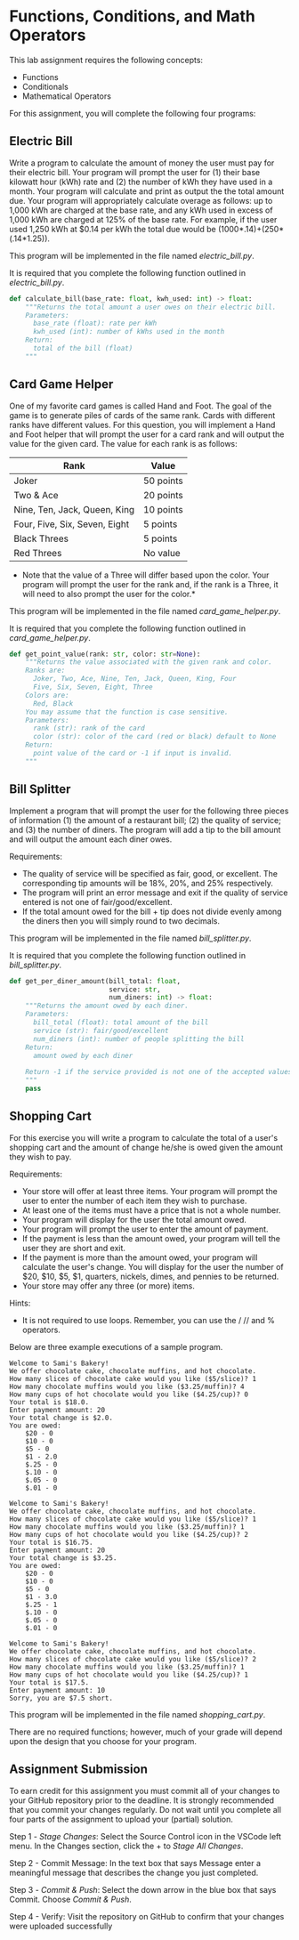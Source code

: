 # Functions, Conditions, and Math Operators

This lab assignment requires the following concepts:
- Functions
- Conditionals
- Mathematical Operators

For this assignment, you will complete the following four programs:

## Electric Bill
Write a program to calculate the amount of money the user must pay for their electric bill. Your program will prompt the user for (1) their base kilowatt hour (kWh) rate and (2) the number of kWh they have used in a month. Your program will calculate and print as output the the total amount due. Your program will appropriately calculate overage as follows: up to 1,000 kWh are charged at the base rate, and any kWh used in excess of 1,000 kWh are charged at 125% of the base rate. For example, if the user used 1,250 kWh at $0.14 per kWh the total due would be (1000*.14)+(250*(.14*1.25)). 

This program will be implemented in the file named *electric_bill.py*. 

It is required that you complete the following function outlined in *electric_bill.py*.

```python
def calculate_bill(base_rate: float, kwh_used: int) -> float:
    """Returns the total amount a user owes on their electric bill.
    Parameters:
      base_rate (float): rate per kWh
      kwh_used (int): number of kWhs used in the month
    Return:
      total of the bill (float)
    """
```

## Card Game Helper
One of my favorite card games is called Hand and Foot. The goal of the game is to generate piles of cards of the same rank. Cards with different ranks have different values. For this question, you will implement a Hand and Foot helper that will prompt the user for a card rank and will output the value for the given card. The value for each rank is as follows:

| Rank | Value |
| -- | -- | 
| Joker | 50 points |
| Two & Ace | 20 points|
| Nine, Ten, Jack, Queen, King | 10 points |
| Four, Five, Six, Seven, Eight	| 5 points |
| Black Threes | 5 points |
| Red Threes | No value |

* Note that the value of a Three will differ based upon the color. Your program will prompt the user for the rank and, if the rank is a Three, it will need to also prompt the user for the color.*

This program will be implemented in the file named *card_game_helper.py*.

It is required that you complete the following function outlined in *card_game_helper.py*.

```python
def get_point_value(rank: str, color: str=None):
    """Returns the value associated with the given rank and color.
    Ranks are: 
      Joker, Two, Ace, Nine, Ten, Jack, Queen, King, Four
      Five, Six, Seven, Eight, Three
    Colors are:
      Red, Black
    You may assume that the function is case sensitive.
    Parameters:
      rank (str): rank of the card
      color (str): color of the card (red or black) default to None
    Return:
      point value of the card or -1 if input is invalid.
    """
```

## Bill Splitter
Implement a program that will prompt the user for the following three pieces of information (1) the amount of a restaurant bill; (2) the quality of service; and (3) the number of diners. The program will add a tip to the bill amount and will output the amount each diner owes. 

Requirements:

  - The quality of service will be specified as fair, good, or excellent. The corresponding tip amounts will be 18%, 20%, and 25% respectively.
  - The program will print an error message and exit if the quality of service entered is not one of fair/good/excellent.
  - If the total amount owed for the bill + tip does not divide evenly among the diners then you will simply round to two decimals.

This program will be implemented in the file named *bill_splitter.py*.

It is required that you complete the following function outlined in *bill_splitter.py*.

```python
def get_per_diner_amount(bill_total: float, 
                         service: str, 
                         num_diners: int) -> float:
    """Returns the amount owed by each diner.
    Parameters:
      bill_total (float): total amount of the bill
      service (str): fair/good/excellent
      num_diners (int): number of people splitting the bill
    Return:
      amount owed by each diner
    
    Return -1 if the service provided is not one of the accepted values.
    """
    pass
```

## Shopping Cart
For this exercise you will write a program to calculate the total of a user's shopping cart and the amount of change he/she is owed given the amount they wish to pay.

Requirements:

  - Your store will offer at least three items. Your program will prompt the user to enter the number of each item they wish to purchase.
  - At least one of the items must have a price that is not a whole number.
  - Your program will display for the user the total amount owed.
  - Your program will prompt the user to enter the amount of payment.
  - If the payment is less than the amount owed, your program will tell the user they are short and exit.
  - If the payment is more than the amount owed, your program will calculate the user's change. You will display for the user the number of $20, $10, $5, $1, quarters, nickels, dimes, and pennies to be returned.
  - Your store may offer any three (or more) items. 

Hints:
  
  - It is not required to use loops. Remember, you can use the / // and % operators. 

Below are three example executions of a sample program.

```
Welcome to Sami's Bakery!
We offer chocolate cake, chocolate muffins, and hot chocolate.
How many slices of chocolate cake would you like ($5/slice)? 1
How many chocolate muffins would you like ($3.25/muffin)? 4
How many cups of hot chocolate would you like ($4.25/cup)? 0
Your total is $18.0.
Enter payment amount: 20
Your total change is $2.0.
You are owed:
    $20 - 0
    $10 - 0
    $5 - 0
    $1 - 2.0
    $.25 - 0
    $.10 - 0
    $.05 - 0
    $.01 - 0
```
```
Welcome to Sami's Bakery!
We offer chocolate cake, chocolate muffins, and hot chocolate.
How many slices of chocolate cake would you like ($5/slice)? 1
How many chocolate muffins would you like ($3.25/muffin)? 1
How many cups of hot chocolate would you like ($4.25/cup)? 2
Your total is $16.75.
Enter payment amount: 20
Your total change is $3.25.
You are owed:
    $20 - 0
    $10 - 0
    $5 - 0
    $1 - 3.0
    $.25 - 1
    $.10 - 0
    $.05 - 0
    $.01 - 0
```
```
Welcome to Sami's Bakery!
We offer chocolate cake, chocolate muffins, and hot chocolate.
How many slices of chocolate cake would you like ($5/slice)? 2
How many chocolate muffins would you like ($3.25/muffin)? 1
How many cups of hot chocolate would you like ($4.25/cup)? 1
Your total is $17.5.
Enter payment amount: 10
Sorry, you are $7.5 short.
```

This program will be implemented in the file named *shopping_cart.py*.

There are no required functions; however, much of your grade will depend upon the design that you choose for your program.

## Assignment Submission

To earn credit for this assignment you must commit all of your changes to your GitHub repository prior to the deadline. It is strongly recommended that you commit your changes regularly. Do not wait until you complete all four parts of the assignment to upload your (partial) solution.

Step 1 - *Stage Changes*: Select the Source Control icon in the VSCode left menu. In the Changes section, click the + to *Stage All Changes*.

Step 2 - Commit Message: In the text box that says Message enter a meaningful message that describes the change you just completed.

Step 3 - *Commit & Push*: Select the down arrow in the blue box that says Commit. Choose *Commit & Push*.

Step 4 - Verify: Visit the repository on GitHub to confirm that your changes were uploaded successfully
